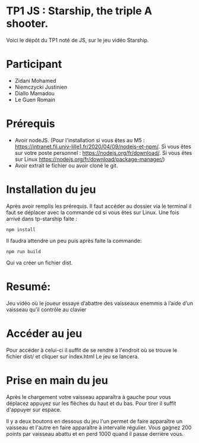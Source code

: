 # TP1 JS : Starship, the triple A shooter.

Voici le dépôt du TP1 noté de JS, sur le jeu vidéo Starship.

# Participant
- Zidani Mohamed
- Niemczycki Justinien
- Diallo Mamadou
- Le Guen Romain

# Prérequis

- Avoir nodeJS. (Pour l'installation si vous êtes au M5 : https://intranet.fil.univ-lille1.fr/2020/04/09/nodejs-et-npm/. Si vous êtes sur votre poste personnel : https://nodejs.org/fr/download/. Si vous êtes sur Linux https://nodejs.org/fr/download/package-manager/)
- Avoir extrait le fichier ou avoir cloné le git.

# Installation du jeu

Après avoir remplis les prérequis. Il faut accéder au dossier via le terminal il faut se déplacer avec la commande cd si vous êtes sur Linux.
Une fois arrivé dans tp-starship faite :


```shell
npm install
```

Il faudra attendre un peu puis après faite la commande:

```shell
npm run build
```

Qui va créer un fichier dist.

# Resumé:
Jeu vidéo où le joueur essaye d’abattre des
vaisseaux enemmis à l’aide d’un vaisseau
qu’il contrôle au clavier

# Accéder au jeu
Pour accéder à celui-ci il suffit de se rendre à l'endroit où se trouve le fichier dist/ et cliquer sur index.html
Le jeu se lancera.

# Prise en main du jeu

Après le chargement votre vaisseau apparaîtra à gauche pour vous déplacez appuyez sur les flèches du haut et du bas.
Pour tirer il suffit d'appuyer sur espace.

Il y a deux boutons en dessous du jeu l'un permet de faire apparaître un vaisseau et l'autre en faire apparaître à intervalle régulier.
Vous gagnez 200 points par vaisseau abattu et en perd 1000 quand il passe derrière vous.
